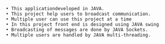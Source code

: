     • This applicationdeveloped in JAVA.
    • This project help users to broadcast communication.
    • Multiple user can use this project at a time
    • In this project front end is designed using JAVA swing
    • Broadcasting of messages are done by JAVA Sockets.
    • Multiple users are handled by JAVA multi-threading.
